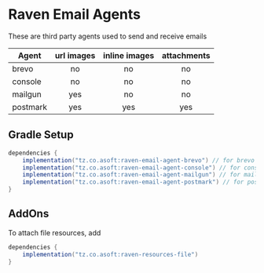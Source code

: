 # Raven Email Agents

These are third party agents used to send and receive emails

| Agent    | url images | inline images | attachments |
|----------|:----------:|:-------------:|:-----------:|
| brevo    |     no     |      no       |     no      |
| console  |     no     |      no       |     no      |
| mailgun  |    yes     |      no       |     no      |
| postmark |    yes     |      yes      |     yes     |


## Gradle Setup
```groovy
dependencies {
    implementation("tz.co.asoft:raven-email-agent-brevo") // for brevo agent
    implementation("tz.co.asoft:raven-email-agent-console") // for console agent
    implementation("tz.co.asoft:raven-email-agent-mailgun") // for mailgun agent
    implementation("tz.co.asoft:raven-email-agent-postmark") // for postmark agent
}
```

## AddOns
To attach file resources, add
```groovy
dependencies {
    implementation("tz.co.asoft:raven-resources-file")
}
```